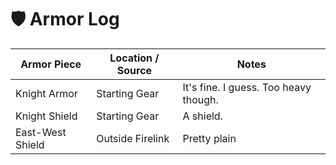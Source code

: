 # 🛡️ Armor Log

| Armor Piece   | Location / Source | Notes |
|---------------|-------------------|-------|
| Knight Armor | Starting Gear     | It's fine. I guess. Too heavy though. |
| Knight Shield | Starting Gear     | A shield.     |
|East-West Shield | Outside Firelink | Pretty plain |